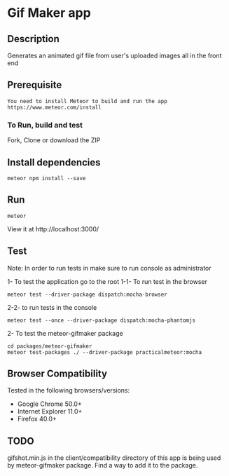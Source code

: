 # Gif Maker app

## Description
Generates an animated gif file from user's uploaded images all in the front end

## Prerequisite
    You need to install Meteor to build and run the app
    https://www.meteor.com/install


### To Run, build and test
Fork, Clone or download the ZIP

## Install dependencies
```range
meteor npm install --save
```
 ## Run
 ```range
 meteor
```
View it at http://localhost:3000/

 ## Test
 Note: In order to run tests in make sure to run console as administrator
 
 1- To test the application go to the root
 1-1- To run test in the browser
 ```range
 meteor test --driver-package dispatch:mocha-browser
 ```
 2-2- to run tests in the console
 ```range
 meteor test --once --driver-package dispatch:mocha-phantomjs
 ```
 2- To test the meteor-gifmaker package
 ```range
 cd packages/meteor-gifmaker
 meteor test-packages ./ --driver-package practicalmeteor:mocha
```

## Browser Compatibility
Tested in the following browsers/versions:
* Google Chrome 50.0+
* Internet Explorer 11.0+
* Firefox 40.0+

## TODO
gifshot.min.js in the client/compatibility directory of this app is being used by meteor-gifmaker package. Find a way to add it to the package.